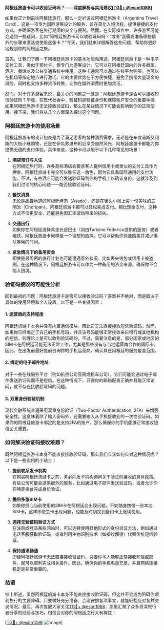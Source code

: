 **阿根廷旅游卡可以收验证码吗？——深度解析与实用建议[[TG💪+ @esim1088](https://t.me/s/esim1088)]**

如果你正计划前往阿根廷旅行，那么一定听说过阿根廷旅游卡（Argentina Travel Card）。这是一项专为国际游客设计的服务，旨在简化入境流程，提供便捷的支付方式，并确保游客在旅行期间的安全与便利。然而，在实际操作中，许多游客可能会遇到一些疑问，比如“阿根廷旅游卡可以收验证码吗？”或者“我需要准备哪些额外的步骤来激活或使用这张卡？”今天，我们就来详细解答这些问题，帮助你更好地规划你的阿根廷之旅。

首先，让我们了解一下阿根廷旅游卡的基本功能和用途。阿根廷旅游卡是一种电子支付工具，类似于预付卡，但专门为游客设计。它可以在阿根廷国内的许多商家、酒店、餐馆以及公共交通系统中使用。这种卡通常可以通过在线平台购买，也可以在机场等指定地点进行激活。它的主要优势在于方便快捷，避免了携带大量现金的风险，同时也支持多种货币转换，让你在国外消费时更加灵活。

然而，对于许多游客来说，最关心的问题之一就是：阿根廷旅游卡是否可以接收短信验证码？毕竟，在现代社会中，验证码是验证身份和保障账户安全的重要手段。如果阿根廷旅游卡无法接收验证码，那么在某些情况下可能会影响到你的正常使用。接下来，我们将从几个方面深入探讨这个问题。

### 阿根廷旅游卡的使用场景

阿根廷旅游卡的设计初衷是为了满足游客的各种消费需求。无论是在布宜诺斯艾利斯的大街小巷购物，还是在伊瓜苏瀑布附近享受自然风光，阿根廷旅游卡都能为你提供无缝的支付体验。具体来说，这种卡可以用于以下几种常见的场景：

1. **酒店预订与入住**  
   在阿根廷旅行时，许多高档酒店会要求客人提供信用卡或类似的支付工具作为押金。阿根廷旅游卡完全可以胜任这一角色，因为它具备国际通用的支付功能。不过，有些酒店可能会发送验证码到你的手机上以确认身份，这就涉及到我们讨论的核心问题——能否接收验证码。

2. **餐饮消费**  
   无论是品尝地道的阿根廷烤肉（Asado），还是在街头小摊上买一份美味的三明治（Choripán），阿根廷旅游卡都可以轻松完成支付。相比现金支付，这种方式不仅更安全，还能避免因汇率波动带来的损失。

3. **交通出行**  
   如果你在阿根廷选择乘坐长途巴士（如由Turismo Federico提供的服务）或者地铁，阿根廷旅游卡同样是一个理想的选择。它可以帮助你快速购票并减少排队等候的时间。

4. **紧急情况下的备用资金**  
   即使是最周密的旅行计划也可能遭遇意外状况，比如丢失钱包或信用卡被盗刷。在这种情况下，阿根廷旅游卡可以作为一种备用的资金来源，确保你不会陷入困境。

### 验证码接收的可能性分析

回到最初的问题：阿根廷旅游卡是否可以接收验证码？答案并不绝对，而是取决于具体的使用环境和个人设置。以下是一些关键因素：

#### 1. **运营商的支持程度**
   阿根廷旅游卡本身并没有内置通信模块，因此它无法直接接收短信验证码。然而，如果你已经绑定了自己的手机号码，并且该号码能够正常接收来自银行或其他机构的短信，则理论上是可以收到验证码的。不过，需要注意的是，部分国家或地区的SIM卡在阿根廷可能无法正常工作，尤其是那些没有与当地运营商合作的国际卡。因此，在出发前最好提前咨询你的手机运营商，确认其在阿根廷的服务覆盖范围。

#### 2. **绑定的电子邮件地址**
   对于一些在线服务平台（例如航空公司官网或租车公司），它们可能会通过电子邮件发送验证码而不是短信。在这种情况下，只要你的邮箱配置正确并且能正常访问，就不存在接收验证码的问题。

#### 3. **双重身份验证机制**
   现代金融系统普遍采用双重身份验证（Two-Factor Authentication, 2FA）来增强安全性。这意味着除了输入密码外，还需要输入从手机接收到的一次性验证码。如果你的阿根廷旅游卡绑定的是支持2FA的账户，那么确保你的手机能够正常接收短信至关重要。

### 如何解决验证码接收难题？

既然阿根廷旅游卡本身不能直接接收验证码，那么我们应该如何应对这种情况呢？以下是一些实用的小贴士：

1. **提前联系发卡机构**  
   在购买阿根廷旅游卡之前，务必向发卡机构询问关于验证码接收的具体政策。有些公司可能会提供额外的服务，比如通过电子邮件发送验证码，或者允许你在特定柜台完成身份验证。

2. **携带多张SIM卡**  
   如果你担心当前使用的SIM卡在阿根廷会出现问题，不妨随身携带一张本地SIM卡。这样即使主卡出现问题，也能及时切换到备用卡上继续使用。

3. **选择无验证码验证方式**  
   在注册或登录某些网站时，可以选择使用其他形式的身份验证方法，例如通过电话客服获取验证码，或者利用生物识别技术（如指纹解锁）代替传统短信验证。

4. **保持通讯畅通**  
   即便阿根廷旅游卡无法直接接收验证码，只要你本人能够正常接收短信或邮件，就可以顺利完成相关操作。因此，确保你的手机电量充足，并且网络连接稳定是非常重要的。

### 结语

综上所述，虽然阿根廷旅游卡本身不能直接接收验证码，但这并不会成为阻碍你顺利旅行的主要障碍。只要做好充分准备，合理安排各项事宜，就能轻松应对各种突发情况。最后，再次提醒大家关注[TG💪+ @esim1088](https://t.me/s/esim1088)，那里汇聚了众多资深旅行者分享的经验与技巧，相信会对你的阿根廷之行大有裨益！

[[TG💪+ @esim1088](https://t.me/s/esim1088) ![Image](https://i.postimg.cc/4NQfJmqS/Snipaste-2025-05-13-00-14-12.png)]